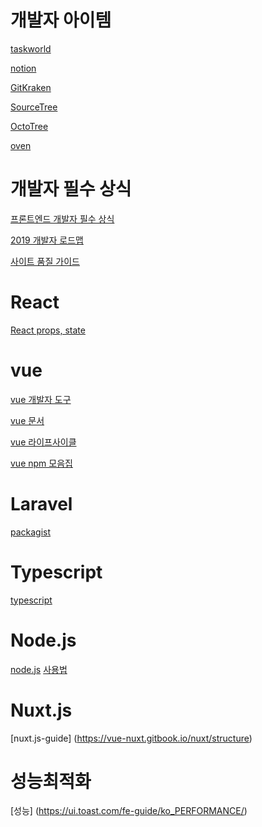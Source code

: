 # 개발자 아이템

[taskworld](https://taskworld.com/ko/)

[notion](https://www.notion.so/)

[GitKraken](https://www.gitkraken.com/)

[SourceTree](https://www.sourcetreeapp.com/)

[OctoTree](https://chrome.google.com/webstore/detail/octotree/bkhaagjahfmjljalopjnoealnfndnagc?hl=ko)

[oven](https://ovenapp.io/)


# 개발자 필수 상식

[프론트엔드 개발자 필수 상식](https://github.com/Songhun/Front-end-Developer-Interview-Questions/blob/master/Korean/README_KR.md)

[2019 개발자 로드맵](https://github.com/kamranahmedse/developer-roadmap)

[사이트 품질 가이드](https://webmastertool.naver.com/guide/advanced_quality.naver#chapter4.2)


# React

[React props, state](https://velopert.com/3629)


# vue 

[vue 개발자 도구](https://chrome.google.com/webstore/detail/vuejs-devtools/nhdogjmejiglipccpnnnanhbledajbpd/related?hl=ko)

[vue 문서](https://kr.vuejs.org/v2/guide/index.html)


[vue 라이프사이클](https://deafjwhong.tistory.com/73)

[vue npm 모음집](https://www.npmjs.com/package/vue)


# Laravel

[packagist](https://packagist.org/)


# Typescript

[typescript](https://www.typescriptlang.org)

# Node.js
[node.js](https://m.blog.naver.com/kangminser88/221146020394)
[사용법](https://wanago.io/2018/12/03/typescript-express-tutorial-routing-controllers-middleware/?fbclid=IwAR1N1pfMdrymLU_kZu18ln_xUuORCxe4DGucSLPIeamwDXEJY9NMSfXJ7RY)


# Nuxt.js
[nuxt.js-guide] (https://vue-nuxt.gitbook.io/nuxt/structure)

# 성능최적화
[성능] (https://ui.toast.com/fe-guide/ko_PERFORMANCE/)

